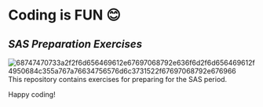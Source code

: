 # Coding is FUN 😊
## _SAS Preparation Exercises_
![68747470733a2f2f6d656469612e67697068792e636f6d2f6d656469612f4950684c355a767a76634756576d6c3731522f67697068792e676966](https://github.com/user-attachments/assets/7d925aaa-7a31-4434-9311-0cb3ae24a694)
This repository contains exercises for preparing for the SAS period.

Happy coding!
